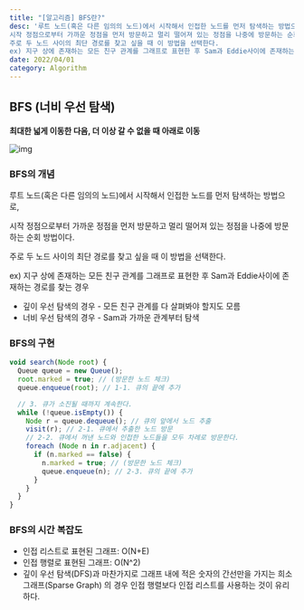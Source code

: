 ```yaml
---
title: "[알고리즘] BFS란?"
desc: '루트 노드(혹은 다른 임의의 노드)에서 시작해서 인접한 노드를 먼저 탐색하는 방법으로,
시작 정점으로부터 가까운 정점을 먼저 방문하고 멀리 떨어져 있는 정점을 나중에 방문하는 순회 방법이다.
주로 두 노드 사이의 최단 경로를 찾고 싶을 때 이 방법을 선택한다.
ex) 지구 상에 존재하는 모든 친구 관계를 그래프로 표현한 후 Sam과 Eddie사이에 존재하는 경로를 찾는 경우'
date: 2022/04/01
category: Algorithm
---
```


## BFS (너비 우선 탐색)

**최대한 넓게 이동한 다음, 더 이상 갈 수 없을 때 아래로 이동**

![img](https://blog.kakaocdn.net/dn/c305k7/btqB5E2hI4r/ea7vFo08tkDYo4c8wkfVok/img.gif)

### BFS의 개념

루트 노드(혹은 다른 임의의 노드)에서 시작해서 인접한 노드를 먼저 탐색하는 방법으로,

시작 정점으로부터 가까운 정점을 먼저 방문하고 멀리 떨어져 있는 정점을 나중에 방문하는 순회 방법이다.

주로 두 노드 사이의 최단 경로를 찾고 싶을 때 이 방법을 선택한다.

ex) 지구 상에 존재하는 모든 친구 관계를 그래프로 표현한 후 Sam과 Eddie사이에 존재하는 경로를 찾는 경우

- 깊이 우선 탐색의 경우 - 모든 친구 관계를 다 살펴봐야 할지도 모름
- 너비 우선 탐색의 경우 - Sam과 가까운 관계부터 탐색

### BFS의 구현

```js
void search(Node root) {
  Queue queue = new Queue();
  root.marked = true; // (방문한 노드 체크)
  queue.enqueue(root); // 1-1. 큐의 끝에 추가

  // 3. 큐가 소진될 때까지 계속한다.
  while (!queue.isEmpty()) {
    Node r = queue.dequeue(); // 큐의 앞에서 노드 추출
    visit(r); // 2-1. 큐에서 추출한 노드 방문
    // 2-2. 큐에서 꺼낸 노드와 인접한 노드들을 모두 차례로 방문한다.
    foreach (Node n in r.adjacent) {
      if (n.marked == false) {
        n.marked = true; // (방문한 노드 체크)
        queue.enqueue(n); // 2-3. 큐의 끝에 추가
      }
    }
  }
}
```

### BFS의 시간 복잡도

- 인접 리스트로 표현된 그래프: O(N+E)
- 인접 행렬로 표현된 그래프: O(N^2)
- 깊이 우선 탐색(DFS)과 마찬가지로 그래프 내에 적은 숫자의 간선만을 가지는 희소 그래프(Sparse Graph) 의 경우 인접 행렬보다 인접 리스트를 사용하는 것이 유리하다.
